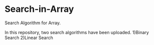 # Search-in-Array
Search Algorithm for Array.

In this repository, two search algorithms have been uploaded.
1)Binary Search
2)Linear Search
